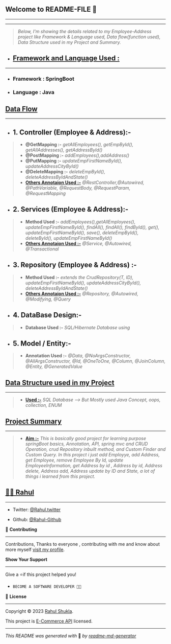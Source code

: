 
## **Welcome to README-FILE 👋**
___
___



> *Below, I'm showing the details related to my Employee-Address project like Framework & Language used, Data flow(function used), Data Structure used in my Project and Summary.*

-  ## [**Framework and Language Used :**](#heading-ids) ##
___
- ### Framework :  **SpringBoot**
- ### Language : **Java**


## [**Data Flow**](#heading-ids) ##
___
- ## 1. **Controller (Employee & Address):-** ##
> - **@GetMapping :-**  *getAllEmployees(), getEmpById(), getAllAddresses(), getAddressById()*
> - **@PostMapping :-** *addEmployees(),addAddress()*
> - **@PutMapping :-** *updateEmpFirstNameById(), updateAddressCityById()*
> - **@DeleteMapping :-** *deleteEmpById(), deleteAddressByIdAndState()*
> - **[Others Annotaion Used :-](#heading-ids)** *@RestController,@Autowired, @PathVariable, @RequestBody, @RequestParam, @RequestMapping*

- ## 2. **Services (Employee & Address):-** ##
> - **Method Used :-**  *addEmployees(),getAllEmployees(), updateEmpFirstNameById(), findAll(), findAll(), findById(), get(), updateEmpFirstNameById(), save(), deleteEmpById(), deleteById(), updateEmpFirstNameById()*
> - **[Others Annotaion Used :-](#heading-ids)** *@Service, @Autowired, @Transactional*

- ## 3. **Repository (Employee & Address) :-** ##
> - **Method Used :-**  *extends the CrudRepository(T, ID), updateEmpFirstNameById(), updateAddressCityById(), deleteAddressByIdAndState()*
> - **[Others Annotaion Used :-](#heading-ids)** *@Repository, @Autowired, @Modifying, @Query*

- ## 4. **DataBase Design:-** ##
> - **Database Used :-**  *SQL/Hibernate Database using*


- ## 5. **Model / Entity:-** ##
> - **Annotation Used :-**  *@Data, @NoArgsConstructor, @AllArgsConstructor, @Id, @OneToOne, @Column, @JoinColumn, @Entity, @GeneratedValue*

## [**Data Structure used in my Project**](#heading-ids) ##
____
> - **[Used :-](#heading-ids)** *SQL Database --> But Mostly used Java Concept, oops, collection, ENUM*

## [**Project Summary**](#heading-ids) ##
____
> - **[Aim :-](#heading-ids)** *This is basically good project for learning purpose springBoot basics, Annotation, API, spring mvc and CRUD Operation, crud Repository inbuilt method, and Custom Finder and Custom Query. In this project i just add Employye, add Address, get Employee, remove Employee By Id, update EmployeeInformation, get Address by id , Address by id, Address delete, Address add, Address update by ID and State, a lot of things i learned from this project.*

## **[👨‍💻 Rahul](#heading-ids)** ##
____

- Twitter: [@Rahul.twitter](https://twitter.com/elite_rahul)

- Github: [@Rahul-Github](https://github.com/elite_rahul)


🤝 **Contributing**
___
Contributions, Thanks to everyone , contributing with me and know about more myself [visit my profile](https://www.instagram.com/45_elite/).

**Show Your Support**
___
Give a ⭐if this project helped you!

- ```bash
  BECOME A SOFTWARE DEVELOPER 👩‍💻

<!-- Here something icon -->

📝 **License**
___
Copyright © 2023 [Rahul Shukla](#heading-ids).

This project is [E-Commerce API](https://choosealicense.com/licenses/mit/) licensed.

___
*This README was generated with* 🧡 *by [readme-md-generator](https://www.makeareadme.com/)*











